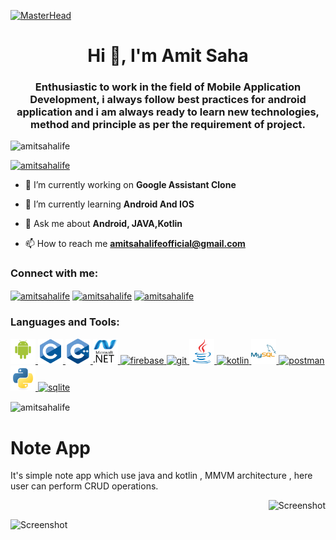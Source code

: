 [![MasterHead](https://miro.medium.com/v2/resize:fit:1400/format:webp/1*0_uX9HHPtyzstyuPcW8g-A.png)](https://amitsahalife.io)
<h1 align="center">Hi 👋, I'm Amit Saha</h1>
<h3 align="center">Enthusiastic to work in the field of Mobile Application Development, i always follow best practices for android application and i am always ready to learn new technologies, method and principle as per the requirement of project.</h3>

<p align="left"> <img src="https://komarev.com/ghpvc/?username=amitsahalife&label=Profile%20views&color=05ff2f&style=flat-square" alt="amitsahalife" /> </p>

<p align="left"> <a href="https://twitter.com/amitsahalife" target="blank"><img src="https://img.shields.io/twitter/follow/amitsahalife?logo=twitter&style=for-the-badge" alt="amitsahalife" /></a> </p>

- 🔭 I’m currently working on **Google Assistant Clone**

- 🌱 I’m currently learning **Android And IOS**

- 💬 Ask me about **Android, JAVA,Kotlin**

- 📫 How to reach me **amitsahalifeofficial@gmail.com**

<h3 align="left">Connect with me:</h3>
<p align="left">
<a href="https://twitter.com/amitsahalife" target="blank"><img align="center" src="https://raw.githubusercontent.com/rahuldkjain/github-profile-readme-generator/master/src/images/icons/Social/twitter.svg" alt="amitsahalife" height="30" width="40" /></a>
<a href="https://linkedin.com/in/amitsahalife" target="blank"><img align="center" src="https://raw.githubusercontent.com/rahuldkjain/github-profile-readme-generator/master/src/images/icons/Social/linked-in-alt.svg" alt="amitsahalife" height="30" width="40" /></a>
<a href="https://instagram.com/amitsahalife" target="blank"><img align="center" src="https://raw.githubusercontent.com/rahuldkjain/github-profile-readme-generator/master/src/images/icons/Social/instagram.svg" alt="amitsahalife" height="30" width="40" /></a>
</p>

<h3 align="left">Languages and Tools:</h3>
<p align="left"> <a href="https://developer.android.com" target="_blank" rel="noreferrer"> <img src="https://raw.githubusercontent.com/devicons/devicon/master/icons/android/android-original-wordmark.svg" alt="android" width="40" height="40"/> </a> <a href="https://www.cprogramming.com/" target="_blank" rel="noreferrer"> <img src="https://raw.githubusercontent.com/devicons/devicon/master/icons/c/c-original.svg" alt="c" width="40" height="40"/> </a> <a href="https://www.w3schools.com/cpp/" target="_blank" rel="noreferrer"> <img src="https://raw.githubusercontent.com/devicons/devicon/master/icons/cplusplus/cplusplus-original.svg" alt="cplusplus" width="40" height="40"/> </a> <a href="https://dotnet.microsoft.com/" target="_blank" rel="noreferrer"> <img src="https://raw.githubusercontent.com/devicons/devicon/master/icons/dot-net/dot-net-original-wordmark.svg" alt="dotnet" width="40" height="40"/> </a> <a href="https://firebase.google.com/" target="_blank" rel="noreferrer"> <img src="https://www.vectorlogo.zone/logos/firebase/firebase-icon.svg" alt="firebase" width="40" height="40"/> </a> <a href="https://git-scm.com/" target="_blank" rel="noreferrer"> <img src="https://www.vectorlogo.zone/logos/git-scm/git-scm-icon.svg" alt="git" width="40" height="40"/> </a> <a href="https://www.java.com" target="_blank" rel="noreferrer"> <img src="https://raw.githubusercontent.com/devicons/devicon/master/icons/java/java-original.svg" alt="java" width="40" height="40"/> </a> <a href="https://kotlinlang.org" target="_blank" rel="noreferrer"> <img src="https://www.vectorlogo.zone/logos/kotlinlang/kotlinlang-icon.svg" alt="kotlin" width="40" height="40"/> </a> <a href="https://www.mysql.com/" target="_blank" rel="noreferrer"> <img src="https://raw.githubusercontent.com/devicons/devicon/master/icons/mysql/mysql-original-wordmark.svg" alt="mysql" width="40" height="40"/> </a> <a href="https://postman.com" target="_blank" rel="noreferrer"> <img src="https://www.vectorlogo.zone/logos/getpostman/getpostman-icon.svg" alt="postman" width="40" height="40"/> </a> <a href="https://www.python.org" target="_blank" rel="noreferrer"> <img src="https://raw.githubusercontent.com/devicons/devicon/master/icons/python/python-original.svg" alt="python" width="40" height="40"/> </a> <a href="https://www.sqlite.org/" target="_blank" rel="noreferrer"> <img src="https://www.vectorlogo.zone/logos/sqlite/sqlite-icon.svg" alt="sqlite" width="40" height="40"/> </a> </p>

<p><img align="center" src="https://github-readme-stats.vercel.app/api/top-langs?username=amitsahalife&show_icons=true&theme=highcontrast&locale=en&layout=compact" alt="amitsahalife" /></p>

# Note App
 It's simple note app which use java and kotlin , MMVM architecture , here user can perform CRUD operations.
 
 <p align="right"> <img src="https://github.com/amitsahalife/amitsahalife/assets/79406760/f07620e3-8fcb-4a93-aae1-fb0eb5c6b903" alt="Screenshot" width="300"/>
 <p align="left"> <img src="https://github.com/amitsahalife/amitsahalife/assets/79406760/adc2e722-8e9d-4416-98ae-2b218d88d4b0" alt="Screenshot" width = "300"/>

